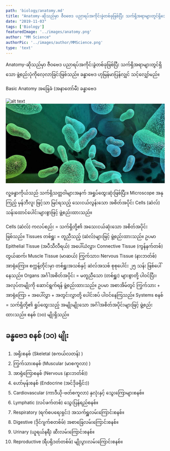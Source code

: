 ```yaml
---
path: 'biology/anatomy.md'
title: "Anatomy-ဆိုသည်မှာ ဇီဝဗေဒ ပညာရပ်အကိုင်းခွဲတစ်ခုဖြစ်ပြီး သက်ရှိအရာများတွင်ရှိသောဖွဲ့စည်းပုံကိုလေ့လာခြင်းဖြစ်သည်။"
date: "2019-11-03"
tags: ['Biology']
featuredImage: '../images/anatomy.png'
author: "MM Science"
authorPic: '../images/author/MMScience.png'
type: 'text'
---
```


Anatomy-ဆိုသည်မှာ ဇီဝဗေဒ ပညာရပ်အကိုင်းခွဲတစ်ခုဖြစ်ပြီး သက်ရှိအရာများတွင်ရှိသော
ဖွဲ့စည်းပုံကိုလေ့လာခြင်းဖြစ်သည်။ ခန္ဓာဗေဒ ဟုမြန်မာပြန်လျှင် သင့်လျှော်မည်။

Basic Anatomy အခြေခံ (အနာတော်မီ) ခန္ဓာဗေဒ

![alt text](./images/botany.jpg)
![alt](./biology.jpeg)

လူ့ခန္ဓာကိုယ်သည် သက်ရှိသတ္တဝါများအနက် အရှုပ်ထွေးဆုံးဖြစ်ပြီး။ Microscope အနုကြည့် မှန်ဘီလူး ဖြင့်သာ မြင်ရသည့် သေးငယ်လွန်းသော အစိတ်အပိုင်း Cells (ဆဲလ်) သန်းထောင်ပေါင်းများစွာဖြင့် ဖွဲ့စည်းထားသည်။

Cells (ဆဲလ်) ကလပ်စည်း = သက်ရှိတို့၏ အသေးငယ်ဆုံးသော အစိတ်အပိုင်းဖြစ်သည်။
Tissues တစ်ရှူး = တူညီသည့် (ဆဲလ်)များဖြင့် ဖွဲ့စည်းထားသည်။ ဥပမာ Epithelial Tissue (အပီသီလီရယ်) အပေါ်ယံလွှာ၊ Connective Tissue (ကွန်နက်တစ်) တွယ်ဆက်၊ Muscle Tissue (မာဆယ်) ကြွက်သား၊ Nervous Tissue (နားဘတ်စ်) အာရုံကြော။ စက္ကန့်တိုင်းမှာ တစ်ရှူးအသစ်နှင့် ဆဲလ်အသစ် စုစုပေါင်း ၂၅ သန်း ဖြစ်ပေါ်နေသည်။
Organs အင်္ဂါအစိတ်အပိုင်း = မတူညီသော (တစ်ရှူး) များစွာတို့ ပါဝင်ပြီး၊ အလုပ်တမျိုးကို ဆောင်ရွက်ရန် ဖွဲ့စည်းထားသည်။ ဥပမာ အစာအိမ်တွင် ကြွက်သား + အာရုံကြော + အပေါ်လွှာ + အတွင်းလွှာတို့ ပေါင်းစပ် ပါဝင်နေကြသည်။
Systems စနစ် = သက်ရှိတို့၏ ရှုပ်ထွေးသည့် အမျိုးမျိုးသော အင်္ဂါအစိတ်အပိုင်းများဖြင့် ဖွဲ့စည်း ထားသည်။ စနစ် (၁ဝ) မျိုးရှိသည်။

## ခန္ဓဗေဒ စနစ် (၁ဝ) မျိုး
<ol>
    <li>အရိုးစနစ် (Skeletal (စကယ်လတန်) )</li>
    <li>ကြွက်သားစနစ် (Muscular (မာစကူလာ) )</li>
    <li>အာရုံကြောစနစ် (Nervous (နားဘတ်စ်))</li>
    <li>ဟော်မုန်းစနစ် (Endocrine (အင်ဒိုခရိုင်း))</li>
    <li>Cardiovascular (ကာဒီယို-ဗတ်စကူလာ) နှလုံးနှင့် သွေးကြောများစနစ်။</li>
    <li>Lymphatic (လင်ဖက်တစ်) သွေးပြန်ရည်စနစ်။</li>
    <li>Respiratory (ရက်စပရေးရှင်း) အသက်ရှူလမ်းကြောင်းစနစ်။</li>
    <li>Digestive (ဒိုင်ဂျက်စတစ်ဖ်) အစာခြေလမ်းကြောင်းစနစ်။</li>
    <li>Urinary (ယူရယ်နရီ) ဆီးလမ်းကြောင်းစနစ်။</li>
    <li>Reproductive (ရီပရိုဒတ်တစ်ဖ်) မျိုးပွားလမ်းကြောင်းစနစ်။</li>
</ol>








